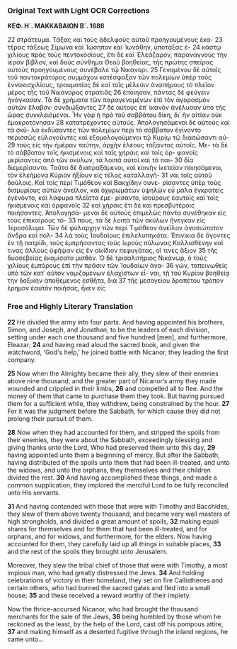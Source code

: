 ### Original Text with Light OCR Corrections

**ΚΕΦ. Η´. ΜΑΚΚΑΒΑΙΩΝ Β´. 1686**

22 στράτευμα. Τάξας καὶ τοὺς ἀδελφοὺς αὐτοῦ προηγουμένους ἑκα-
23 τέρας τάξεως Σίμωνα καὶ Ἰώσηπον καὶ Ἰωνάθην, ὑποτάξας ἑ-
24 κάστῳ χιλίους πρὸς τοὺς πεντοκοσίους, ἔτι δὲ καὶ Ἐλεάζαρον,
παραναγνοὺς τὴν ἱερὰν βίβλον, καὶ δοὺς σύνθημα Θεοῦ βοηθείας,
τῆς πρώτης σπείρας αὐτοὺς προηγουμένους συνέβαλε τῷ Νικάνορι.
25 Γενομένου δὲ αὐτοῖς τοῦ παντοκράτορος συμμάχου κατέσφαξαν
τῶν πολεμίων ὑπὲρ τοὺς ἐννακισχιλίους, τραυματίας δὲ καὶ τοῖς
μέλεσιν ἀναπήρους τὸ πλεῖον μέρος τῆς τοῦ Νικάνορος στρατιᾶς
26 ἐποίησαν, πάντας δὲ φεύγειν ἠνάγκασαν. Τὰ δὲ χρήματα τῶν
παραγενομένων ἐπὶ τὸν ἀγορασμὸν αὐτῶν ἔλαβον· συνδιώξαντες
27 δὲ αὐτοὺς ἐπ᾿ ἱκανὸν ἀνέλυσαν ὑπὸ τῆς ὥρας συγκλειόμενοι. Ἦν
γὰρ ἡ πρὸ τοῦ σαββάτου δίκη, δι᾿ ἣν αἰτίαν οὐκ ἐμακροτόνησαν
28 κατατρέχοντες αὐτούς. Ἀπολογησάμενοι δὲ αὐτοὺς καὶ τὰ σκῦ-
λα ἐκδύσαντες τῶν πολεμίων περὶ τὸ σάββατον ἐγίνοντο περισσῶς
εὐλογοῦντες καὶ ἐξομολογούμενοι τῷ Κυρίῳ τῷ διασώσαντι αὐ-
29 τοὺς εἰς τὴν ἡμέραν ταύτην, ἀρχὴν ἐλέους τάξαντος αὐτοῖς. Με-
τὰ δὲ τὸ σάββατον τοῖς ἠκισμένοις καὶ ταῖς χήραις καὶ τοῖς ὀρ-
φανοῖς μερίσαντες ἀπὸ τῶν σκύλων, τὰ λοιπὰ αὐτοὶ καὶ τὰ παι-
30 δία διεμερίσαντο. Ταῦτα δὲ διαπραξάμενοι, καὶ κοινὴν ἱκετείαν
ποιησάμενοι, τὸν ἐλεήμονα Κύριον ἠξίουν εἰς τέλος καταλλαγῆ-
31 ναι τοῖς αὐτοῦ δούλοις. Καὶ τοῖς περὶ Τιμόθεον καὶ Βακχίδην συνε-
ρίσαντες ὑπὲρ τοὺς δισμυρίους αὐτῶν ἀνεῖλον, καὶ ὀχυρωμάτων
ὑψηλῶν εὖ μάλα ἐγκρατεῖς ἐγένοντο, καὶ λάφυρα πλεῖστα ἐμε-
ρίσαντο, ἰσούρους ἑαυτοῖς καὶ τοῖς ἠκισμένοις καὶ ὀρφανοῖς
32 καὶ χήραις ἔτι δὲ καὶ πρεσβυτέροις ποιήσαντες. Ἀπολογησά-
μενοι δὲ αὐτοὺς ἐπιμελῶς πάντα συνέθηκαν εἰς τοὺς ἐπικαίρους τό-
33 πους, τὰ δὲ λοιπὰ τῶν σκύλων ἤνεγκαν εἰς Ἱεροσόλυμα. Τῶν δὲ
φύλαρχην τῶν περὶ Τιμόθεον ἀνεῖλον ἀνοσιώτατον ἄνδρα καὶ πολ-
34 λὰ τοὺς Ἰουδαίους ἐπιλελυπηκότα. Ἐπινίκια δὲ ἄγοντες ἐν τῇ
πατρίδι, τοὺς ἐμπρήσαντας τοὺς ἱεροὺς πύλωνας Καλλισθένην καὶ
τινας ἄλλους ὑφῆψαν εἰς ἕν οἰκίδιον πεφυγάτας, οἵ τινες ἄξιον
35 τῆς δυσσεβείας ἐκομίσατο μισθόν. Ὁ δὲ τρισαλιτήριος Νικάνωρ,
ὁ τοὺς χιλίους ἐμπόρους ἐπὶ τὴν πρᾶσιν τῶν Ἰουδαίων ἀγα-
36 γών, ταπεινωθεὶς ὑπὸ τῶν κατ᾿ αὐτὸν νομιζομένων ἐλαχίστων εἶ-
ναι, τῇ τοῦ Κυρίου βοηθείᾳ τὴν δοξικὴν ἀποθέμενος ἐσθῆτα, διὰ
37 τῆς μεσογείου δραπέτου τρόπον ἔρημον ἑαυτὸν ποιήσας, ἧκεν εἰς

### Free and Highly Literary Translation

**22** He divided the army into four parts. And having appointed his brothers, Simon, and Joseph, and Jonathan, to be the leaders of each division, setting under each one thousand and five hundred [men], and furthermore, Eleazar; **24** and having read aloud the sacred book, and given the watchword, 'God's help,' he joined battle with Nicanor, they leading the first company.

**25** Now when the Almighty became their ally, they slew of their enemies above nine thousand; and the greater part of Nicanor’s army they made wounded and crippled in their limbs, **26** and compelled all to flee. And the money of them that came to purchase them they took. But having pursued them for a sufficient while, they withdrew, being constrained by the hour. **27** For it was the judgment before the Sabbath, for which cause they did not prolong their pursuit of them.

**28** Now when they had accounted for them, and stripped the spoils from their enemies, they were about the Sabbath, exceedingly blessing and giving thanks unto the Lord, Who had preserved them unto this day, **29** having appointed unto them a beginning of mercy. But after the Sabbath, having distributed of the spoils unto them that had been ill-treated, and unto the widows, and unto the orphans, they themselves and their children divided the rest. **30** And having accomplished these things, and made a common supplication, they implored the merciful Lord to be fully reconciled unto His servants.

**31** And having contended with those that were with Timothy and Bacchides, they slew of them above twenty thousand, and became very well masters of high strongholds, and divided a great amount of spoils, **32** making equal shares for themselves and for them that had been ill-treated, and for orphans, and for widows, and furthermore, for the elders. Now having accounted for them, they carefully laid up all things in suitable places, **33** and the rest of the spoils they brought unto Jerusalem.

Moreover, they slew the tribal chief of those that were with Timothy, a most impious man, who had greatly distressed the Jews. **34** And holding celebrations of victory in their homeland, they set on fire Callisthenes and certain others, who had burned the sacred gates and fled into a small house; **35** and these received a reward worthy of their impiety.

Now the thrice-accursed Nicanor, who had brought the thousand merchants for the sale of the Jews, **36** being humbled by those whom he reckoned as the least, by the help of the Lord, cast off his pompous attire, **37** and making himself as a deserted fugitive through the inland regions, he came unto...